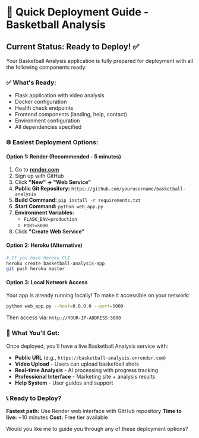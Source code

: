 # 🚀 Quick Deployment Guide - Basketball Analysis

## Current Status: Ready to Deploy! ✅

Your Basketball Analysis application is fully prepared for deployment with all the following components ready:

### ✅ **What's Ready:**
- Flask application with video analysis
- Docker configuration  
- Health check endpoints
- Frontend components (landing, help, contact)
- Environment configuration
- All dependencies specified

### 🌐 **Easiest Deployment Options:**

#### **Option 1: Render (Recommended - 5 minutes)**
1. Go to **[render.com](https://render.com)**
2. Sign up with GitHub
3. Click **"New" → "Web Service"**
4. **Public Git Repository:** `https://github.com/yourusername/basketball-analysis`
5. **Build Command:** `pip install -r requirements.txt`
6. **Start Command:** `python web_app.py`
7. **Environment Variables:**
   - `FLASK_ENV=production`
   - `PORT=5000`
8. Click **"Create Web Service"**

#### **Option 2: Heroku (Alternative)**
```bash
# If you have Heroku CLI
heroku create basketball-analysis-app
git push heroku master
```

#### **Option 3: Local Network Access**
Your app is already running locally! To make it accessible on your network:

```bash
python web_app.py --host=0.0.0.0 --port=5000
```

Then access via: `http://YOUR-IP-ADDRESS:5000`

### 🎯 **What You'll Get:**

Once deployed, you'll have a live Basketball Analysis service with:
- **Public URL** (e.g., `https://basketball-analysis.onrender.com`)
- **Video Upload** - Users can upload basketball shots
- **Real-time Analysis** - AI processing with progress tracking
- **Professional Interface** - Marketing site + analysis results
- **Help System** - User guides and support

### 📞 **Ready to Deploy?**

**Fastest path:** Use Render web interface with GitHub repository
**Time to live:** ~10 minutes
**Cost:** Free tier available

Would you like me to guide you through any of these deployment options?
